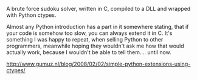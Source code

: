 A brute force sudoku solver, written in C, compiled to a DLL and wrapped with Python ctypes.

Almost any Python introduction has a part in it somewhere stating, that if your code is somehow too slow, you can always extend it in C. It's something I was happy to repeat, when selling Python to other programmers, meanwhile hoping they wouldn't ask me how that would actually work, because I wouldn't be able to tell them.... until now.

http://www.gumuz.nl/blog/2008/02/02/simple-python-extensions-using-ctypes/